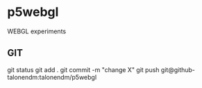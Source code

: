 # p5webgl
WEBGL experiments

## GIT

git status
git add .
git commit -m "change X"
git push git@github-talonendm:talonendm/p5webgl